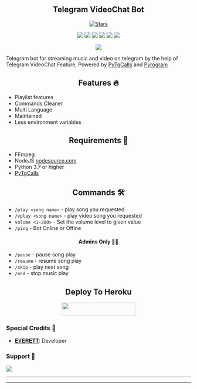 <h2 align="center">Telegram VideoChat Bot</h2>
<p>

<p align="center">
    <a href="https://github.com/kkverma25/BabyGirlMusic/stargazers"><img src="https://img.shields.io/github/stars/kkverma25/BabyGirlMusic?label=Stars&style=flat-square&logo=github&color=F10070" alt="Stars" /></a>
</p>
<p align="center">
    <a href="https://github.com/kkverma25/BabyGirlMusic"> <img src="https://img.shields.io/github/repo-size/kkverma25/BabyGirlMusic?color=orange&logo=github&logoColor=green&style=for-the-badge" /></a>
    <a href="https://github.com/kkverma25/BabyGirlMusic/commits/AnonymousBoy1025"> <img src="https://img.shields.io/github/last-commit/kkverma25/BabyGirlMusic?color=blue&logo=github&logoColor=green&style=for-the-badge" /></a>
    <a href="https://github.com/kkverma25/BabyGirlMusic/graphs/commit-activity" alt="Maintenance"> <img src="https://img.shields.io/badge/Maintained%3F-yes-red.svg?style=flat-square" /></a>
    <a href="https://github.com/kkverma25/BabyGirlMusic/issues"> <img src="https://img.shields.io/github/issues/kkverma25/BabyGirlMusic?color=blueviolet&logo=github&logoColor=green&style=for-the-badge" /></a>
    <a href="https://github.com/kkverma25/BabyGirlMusic/network/members"> <img src="https://img.shields.io/github/forks/kkverma25/BabyGirlMusic?color=red&logo=github&logoColor=green&style=for-the-badge" /></a>  
    <a href="https://pypi.org/project/Pyrogram/"> <img src="https://img.shields.io/pypi/v/pyrogram?color=yellow&label=pyrogram&logo=python&logoColor=green&style=for-the-badge" /></a>
</p>

<p align="center"><a href="https://t.me/about_everett"><img src="https://telegra.ph/file/4a03836c010095a348667.jpg"></a></p>

Telegram bot for streaming music and video on telegram by the help of Telegram VideoChat Feature, 
Powered by <a href="https://github.com/pytgcalls/pytgcalls">PyTgCalls</a>
and <a href="https://github.com/pyrogram/pyrogram">Pyrogram</a>
</p>

<h2 align="center"> Features 🔥 </h2> 
<ul>
    <li>Playlist features</li>
    <li>Commands Cleaner</li>
    <li>Multi Language</li>
    <li>Maintained</li>
    <li>Less environment variables</li>
</ul>

<h2 align="center"> Requirements 📝 </h2>

- FFmpeg
- NodeJS [nodesource.com](https://nodesource.com/)
- Python 3.7 or higher
- [PyTgCalls](https://github.com/pytgcalls/pytgcalls)

<h2 align="center"> Commands 🛠 </h2>

- `/play <song name>` - play song you requested
- `/vplay <song name>` - play video song you requested
- `volume <1-200>` - Set the volume level to given value
- `/ping` - Bot Online or Offine

<h4 align="center"> Admins Only 👷‍♂️ </h4>

- `/pause` - pause song play
- `/resume` - resume song play
- `/skip` - play next song
- `/end` - stop music play

<h2 align="center"> Deploy To Heroku </h2>
<p align="center"><a href="https://heroku.com/deploy?template=https://github.com/kkverma25/BabyGirlMusic"> <img src="https://img.shields.io/badge/Deploy%20To%20Heroku-black?style=for-the-badge&logo=heroku" width="200" height="35.45"/></a></p>

### Special Credits 💖
- [𝐄𝐕𝐄𝐑𝐄𝐓𝐓](https://github.com/kkverma25): Developer

### Support 🎑
<a href="https://telegram.me/DevilsHeavenMF"><img src="https://img.shields.io/badge/-DevilsHeavenMF-blue.svg?style=for-the-badge&logo=Telegram"></a>

------------------------------------------------
-------------------------------------------------
